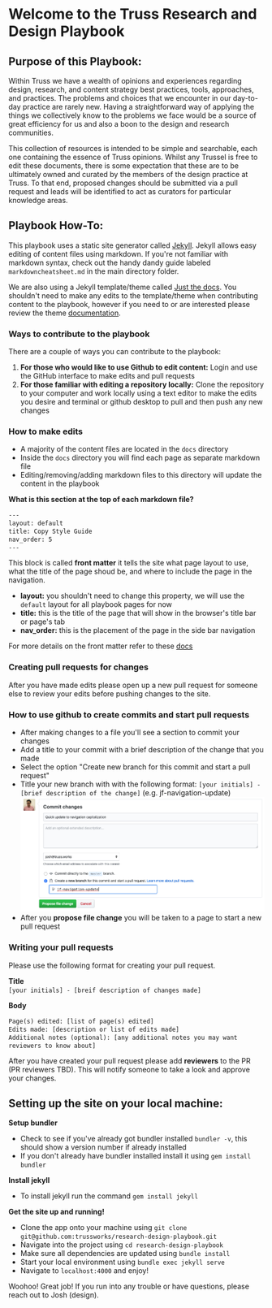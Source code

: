 # Welcome to the Truss Research and Design Playbook

## Purpose of this Playbook:

Within Truss we have a wealth of opinions and experiences regarding design, research, and content strategy best practices, tools, approaches, and practices. The problems and choices that we encounter in our day-to-day practice are rarely new. Having a straightforward way of applying the things we collectively know to the problems we face would be a source of great efficiency for us and also a boon to the design and research communities.

This collection of resources is intended to be simple and searchable, each one containing the essence of Truss opinions. Whilst any Trussel is free to edit these documents, there is some expectation that these are to be ultimately owned and curated by the members of the design practice at Truss. To that end, proposed changes should be submitted via a pull request and leads will be identified to act as curators for particular knowledge areas.

## Playbook How-To:

This playbook uses a static site generator called [Jekyll](https://jekyllrb.com/). Jekyll allows easy editing of content files using markdown. If you're not familiar with markdown syntax, check out the handy dandy guide labeled `markdowncheatsheet.md` in the main directory folder.

We are also using a Jekyll template/theme called [Just the docs](https://pmarsceill.github.io/just-the-docs/). You shouldn't need to make any edits to the template/theme when contributing content to the playbook, however if you need to or are interested please review the theme [documentation](https://pmarsceill.github.io/just-the-docs/).

### Ways to contribute to the playbook

There are a couple of ways you can contribute to the playbook:
1. **For those who would like to use Github to edit content:** Login and use the GitHub interface to make edits and pull requests
2. **For those familiar with editing a repository locally:** Clone the repository to your computer and work locally using a text editor to make the edits you desire and terminal or github desktop to pull and then push any new changes

### How to make edits

- A majority of the content files are located in the `docs` directory
- Inside the `docs` directory you will find each page as separate markdown file
- Editing/removing/adding markdown files to this directory will update the content in the playbook

**What is this section at the top of each markdown file?**

```
---
layout: default
title: Copy Style Guide
nav_order: 5
---
```

This block is called **front matter** it tells the site what page layout to use, what the title of the page shoud be, and where to include the page in the navigation.

- **layout:** you shouldn't need to change this property, we will use the `default` layout for all playbook pages for now
- **title:** this is the title of the page that will show in the browser's title bar or page's tab
- **nav_order:** this is the placement of the page in the side bar navigation

For more details on the front matter refer to these [docs](https://pmarsceill.github.io/just-the-docs/docs/navigation-structure/#pages-with-children)

### Creating pull requests for changes

After you have made edits please open up a new pull request for someone else to review your edits before pushing changes to the site. 

### How to use github to create commits and start pull requests
- After making changes to a file you'll see a section to commit your changes
- Add a title to your commit with a brief description of the change that you made
- Select the option "Create new branch for this commit and start a pull request"
- Title your new branch with with the following format: `[your initials] - [brief description of the change]` (e.g. jf-navigation-update)
![](https://github.com/trussworks/research-design-playbook/blob/jf-contribution-guide/contribution-guidelines/github-commit-with-details.png)
- After you **propose file change** you will be taken to a page to start a new pull request

### Writing your pull requests

Please use the following format for creating your pull request.

**Title**  
`[your initials] - [breif description of changes made]`

**Body**
```
Page(s) edited: [list of page(s) edited]
Edits made: [description or list of edits made]
Additional notes (optional): [any additional notes you may want reviewers to know about]
```

After you have created your pull request please add **reviewers** to the PR (PR reviewers TBD). This will notify someone to take a look and approve your changes.

## Setting up the site on your local machine:

**Setup bundler**
- Check to see if you've already got bundler installed `bundler -v`, this should show a version number if already installed
- If you don't already have bundler installed install it using `gem install bundler`

**Install jekyll**
- To install jekyll run the command `gem install jekyll`

**Get the site up and running!**
- Clone the app onto your machine using `git clone git@github.com:trussworks/research-design-playbook.git`
- Navigate into the project using `cd research-design-playbook`
- Make sure all dependencies are updated using `bundle install`
- Start your local environment using `bundle exec jekyll serve`
- Navigate to `localhost:4000` and enjoy!

Woohoo! Great job! If you run into any trouble or have questions, please reach out to Josh (design).